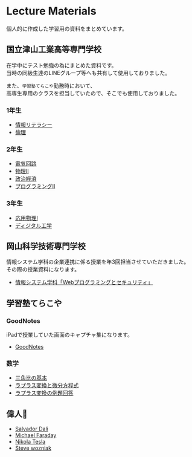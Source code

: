 # Lecture Materials
個人的に作成した学習用の資料をまとめています。

## 国立津山工業高等専門学校
在学中にテスト勉強の為にまとめた資料です。  
当時の同級生達のLINEグループ等へも共有して使用しておりました。  

また、`学習塾てらこや`勤務時において、  
高専生専用のクラスを担当していたので、そこでも使用しておりました。  
### 1年生
- [情報リテラシー](https://github.com/shoppie70/lecture-materials/tree/main/NIT%2C%20Tsuyama%20College/Freshman/Information%20Literacy)
- [倫理](https://github.com/shoppie70/lecture-materials/tree/main/NIT%2C%20Tsuyama%20College/Freshman/Ethics)

### 2年生
- [電気回路](https://github.com/shoppie70/lecture-materials/tree/main/NIT%2C%20Tsuyama%20College/Sophomore/Electric%20circuit)
- [物理Ⅱ](https://github.com/shoppie70/lecture-materials/tree/main/NIT%2C%20Tsuyama%20College/Sophomore/Physics%E2%85%A1)
- [政治経済](https://github.com/shoppie70/lecture-materials/tree/main/NIT%2C%20Tsuyama%20College/Sophomore/Political%20Economy)
- [プログラミングⅡ](https://github.com/shoppie70/lecture-materials/tree/main/NIT%2C%20Tsuyama%20College/Sophomore/Programming%E2%85%A1)

### 3年生
- [応用物理Ⅰ](https://github.com/shoppie70/lecture-materials/tree/main/NIT%2C%20Tsuyama%20College/Junior/Applied%20Physics%20I)
- [ディジタル工学](https://github.com/shoppie70/lecture-materials/tree/main/NIT%2C%20Tsuyama%20College/Junior/Digital%20Engineering)

## 岡山科学技術専門学校
情報システム学科の企業連携に係る授業を年3回担当させていただきました。  
その際の授業資料になります。
- [情報システム学科「Webプログラミングとセキュリティ」](https://github.com/shoppie70/lecture-materials/blob/main/kagisen1122.pdf)

## 学習塾てらこや

### GoodNotes
iPadで授業していた画面のキャプチャ集になります。
- [GoodNotes](https://github.com/shoppie70/lecture-materials/tree/main/Terakoya/Good%20notes)
### 数学
- [三角比の基本](https://github.com/shoppie70/lecture-materials/blob/main/Terakoya/%E4%B8%89%E8%A7%92%E6%AF%94%E3%81%AE%E5%9F%BA%E6%9C%AC.pdf)
- [ラプラス変換と微分方程式](https://github.com/shoppie70/lecture-materials/blob/main/Laplace_transform/basics.pdf)
- [ラプラス変換の例題回答](https://github.com/shoppie70/lecture-materials/blob/main/Laplace_transform/example_answer.pdf)

## 偉人🎉
- [Salvador Dali](https://github.com/shoppie70/lecture-materials/blob/main/great_man/Salvador%20Dali.pdf)
- [Michael Faraday](https://github.com/shoppie70/lecture-materials/blob/main/great_man/Michael%20Faraday.pdf)
- [Nikola Tesla](https://github.com/shoppie70/lecture-materials/blob/main/great_man/Nikola%20Tesla.pdf)
- [Steve wozniak](https://github.com/shoppie70/lecture-materials/blob/main/great_man/Steve%20wozniak.pdf)
